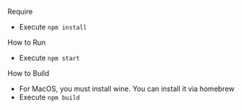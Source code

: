 Require
- Execute `npm install`

How to Run
- Execute `npm start`

How to Build
- For MacOS, you must install wine. You can install it via homebrew
- Execute `npm build`